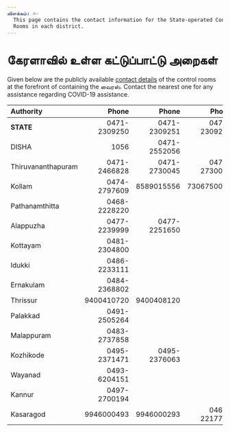 ```yaml
---
விளக்கம்: >-
  This page contains the contact information for the State-operated Control
  Rooms in each district.
---
```


# கேரளாவில் உள்ள கட்டுப்பாட்டு அறைகள்

Given below are the publicly available [contact details](http://dhs.kerala.gov.in/pdf2020/cont_09032020.pdf) of the control rooms at the forefront of containing the வைரஸ். Contact the nearest one for any assistance regarding COVID-19 assistance.

| Authority | Phone | Phone | Phone |
| :--- | ---: | ---: | ---: |
| **STATE** | 0471-2309250 | 0471-2309251 | 0471-2309252 |
| DISHA | 1056 | 0471-2552056 |  |
| Thiruvananthapuram | 0471-2466828 | 0471-2730045 | 0471-2730067 |
| Kollam | 0474-2797609 | 8589015556 | 7306750040 |
| Pathanamthitta | 0468-2228220 |  |  |
| Alappuzha | 0477-2239999 | 0477-2251650 |  |
| Kottayam | 0481-2304800 |  |  |
| Idukki | 0486-2233111 |  |  |
| Ernakulam | 0484-2368802 |  |  |
| Thrissur | 9400410720 | 9400408120 |  |
| Palakkad | 0491-2505264 |  |  |
| Malappuram | 0483-2737858 |  |  |
| Kozhikode | 0495-2371471 | 0495-2376063 |  |
| Wayanad | 0493-6204151 |  |  |
| Kannur | 0497-2700194 |  |  |
| Kasaragod | 9946000493 | 9946000293 | 0467-2217777 |

